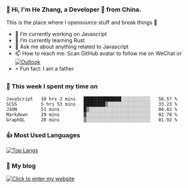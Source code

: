 ### 👋 Hi, I'm He Zhang, a Developer 🚀 from China.

This is the place where I opensource stuff and break things :rofl:

- 🔭  I’m currently working on Javascript
- 🌱  I’m currently learning Rust
- 💬  Ask me about anything related to Javascript
- 📫  How to reach me: Scan GitHub avatar to follow me on WeChat or [![Outlook](https://img.shields.io/badge/-Outlook-0078D4?style=flat&logo=Microsoft-Outlook&logoColor=white)](mailto:link@zhanghe.cool)
- ⚡  Fun fact: I am a father

### 💪 This week I spent my time on 
<!--START_SECTION:waka-->
```text
JavaScript   10 hrs 2 mins   ██████████████░░░░░░░░░░░   56.57 % 
SCSS         5 hrs 53 mins   ████████▒░░░░░░░░░░░░░░░░   33.23 % 
JSON         51 mins         █▒░░░░░░░░░░░░░░░░░░░░░░░   04.82 % 
Markdown     29 mins         ▓░░░░░░░░░░░░░░░░░░░░░░░░   02.78 % 
GraphQL      20 mins         ▒░░░░░░░░░░░░░░░░░░░░░░░░   01.92 % 
```
<!--END_SECTION:waka-->

### 👍 Most Used Languages
[![Top Langs](https://github-readme-stats.vercel.app/api/top-langs/?username=zhanghecool&layout=compact)](https://zhanghe.cool)

### 🌈 My blog 
[![Click to enter my website](https://cdn.jsdelivr.net/gh/zhanghecool/assets/images/gif/zhanghecools.gif)](https://zhanghe.cool)
